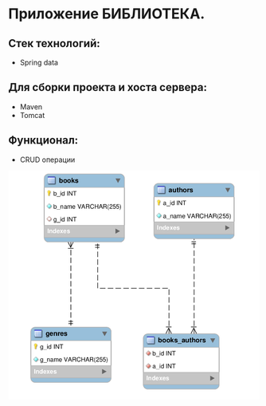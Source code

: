 Приложение БИБЛИОТЕКА.
=====================================
 Стек технологий:
------------------
* Spring data

 Для сборки проекта и хоста сервера:
--------------------------
* Maven 
* Tomcat
## Функционал:
* CRUD операции
 
![alt text](library.png "Скриншот бд MySQL")
